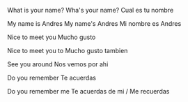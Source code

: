 
What is your name?
Wha's your name?
Cual es tu nombre

My name is Andres
My name's Andres
Mi nombre es Andres

Nice to meet you
Mucho gusto

Nice to meet you to
Mucho gusto tambien

See you around
Nos vemos por ahi

Do you remember
Te acuerdas

Do you remember me
Te acuerdas de mi / Me recuerdas



